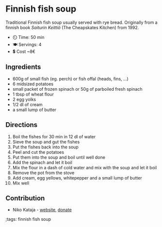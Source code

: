 # Finnish fish soup

Traditional Finnish fish soup usually served with rye bread.
Originally from a finnish book _Saiturin Keittiö_ (The Cheapskates Kitchen) from 1992. 

- ⏲️ Time: 50 min
- 🍽️ Servings: 4
- 💲  Cost ~8€

## Ingredients

- 600g of small fish (eg. perch) or fish offal (heads, fins, ...)
- 6 midsized potatoes
- small packet of frozen spinach or 50g of parboiled fresh spinach
- 1 tbsp of wheat flour
- 2 egg yolks
- 1/2 dl of cream
- a small lump of butter

## Directions

1. Boil the fishes for 30 min in 12 dl of water
2. Sieve the soup and gut the fishes
3. Put the fishes back into the soup
4. Peel and cut the potatoes
5. Put them into the soup and boil until well done
6. Add the spinach and let it boil 
7. Mix the flour in a dash of cold water and mix with the soup and let it boil
8. Remove the pot from the stove
9. Add cream, egg yellows, whitepepper and a small lump of butter
10. Mix well

## Contribution

- Niko Kataja - [website](https://github.com/Nikedi), [donate](https://paypal.me/Nkataja)

;tags: finnish fish soup
